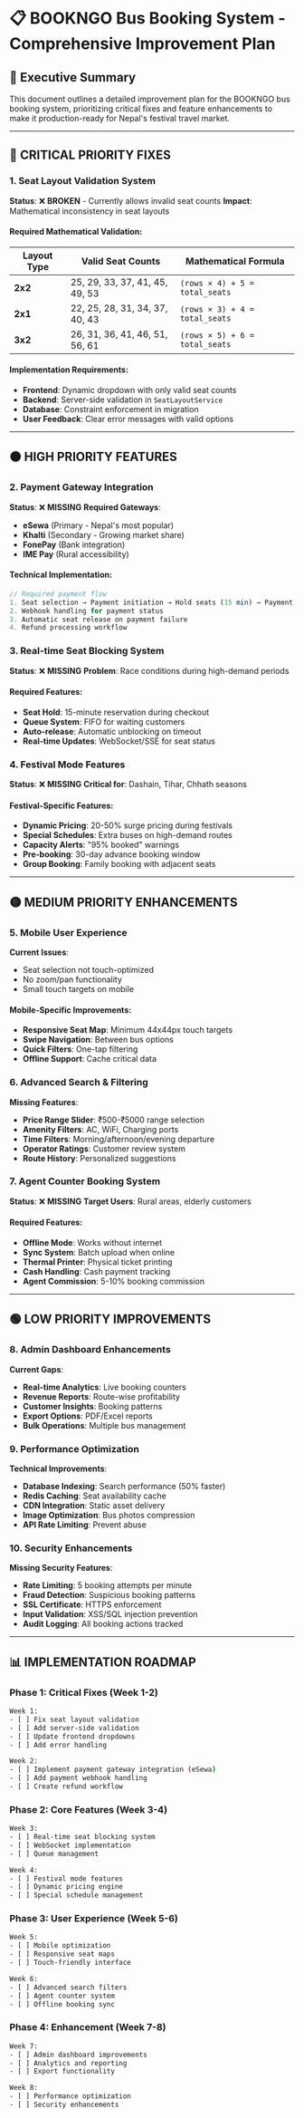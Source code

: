 # 📋 BOOKNGO Bus Booking System - Comprehensive Improvement Plan

## 🎯 Executive Summary
This document outlines a detailed improvement plan for the BOOKNGO bus booking system, prioritizing critical fixes and feature enhancements to make it production-ready for Nepal's festival travel market.

---

## 🔴 CRITICAL PRIORITY FIXES

### 1. Seat Layout Validation System
**Status**: ❌ **BROKEN** - Currently allows invalid seat counts
**Impact**: Mathematical inconsistency in seat layouts

#### Required Mathematical Validation:
| Layout Type | Valid Seat Counts | Mathematical Formula |
|-------------|-------------------|---------------------|
| **2x2** | 25, 29, 33, 37, 41, 45, 49, 53 | `(rows × 4) + 5 = total_seats` |
| **2x1** | 22, 25, 28, 31, 34, 37, 40, 43 | `(rows × 3) + 4 = total_seats` |
| **3x2** | 26, 31, 36, 41, 46, 51, 56, 61 | `(rows × 5) + 6 = total_seats` |

#### Implementation Requirements:
- **Frontend**: Dynamic dropdown with only valid seat counts
- **Backend**: Server-side validation in `SeatLayoutService`
- **Database**: Constraint enforcement in migration
- **User Feedback**: Clear error messages with valid options

---

## 🟠 HIGH PRIORITY FEATURES

### 2. Payment Gateway Integration
**Status**: ❌ **MISSING**
**Required Gateways**:
- **eSewa** (Primary - Nepal's most popular)
- **Khalti** (Secondary - Growing market share)
- **FonePay** (Bank integration)
- **IME Pay** (Rural accessibility)

#### Technical Implementation:
```php
// Required payment flow
1. Seat selection → Payment initiation → Hold seats (15 min) → Payment verification → Booking confirmation
2. Webhook handling for payment status
3. Automatic seat release on payment failure
4. Refund processing workflow
```

### 3. Real-time Seat Blocking System
**Status**: ❌ **MISSING**
**Problem**: Race conditions during high-demand periods

#### Required Features:
- **Seat Hold**: 15-minute reservation during checkout
- **Queue System**: FIFO for waiting customers
- **Auto-release**: Automatic unblocking on timeout
- **Real-time Updates**: WebSocket/SSE for seat status

### 4. Festival Mode Features
**Status**: ❌ **MISSING**
**Critical for**: Dashain, Tihar, Chhath seasons

#### Festival-Specific Features:
- **Dynamic Pricing**: 20-50% surge pricing during festivals
- **Special Schedules**: Extra buses on high-demand routes
- **Capacity Alerts**: "95% booked" warnings
- **Pre-booking**: 30-day advance booking window
- **Group Booking**: Family booking with adjacent seats

---

## 🟡 MEDIUM PRIORITY ENHANCEMENTS

### 5. Mobile User Experience
**Current Issues**:
- Seat selection not touch-optimized
- No zoom/pan functionality
- Small touch targets on mobile

#### Mobile-Specific Improvements:
- **Responsive Seat Map**: Minimum 44x44px touch targets
- **Swipe Navigation**: Between bus options
- **Quick Filters**: One-tap filtering
- **Offline Support**: Cache critical data

### 6. Advanced Search & Filtering
**Missing Features**:
- **Price Range Slider**: ₹500-₹5000 range selection
- **Amenity Filters**: AC, WiFi, Charging ports
- **Time Filters**: Morning/afternoon/evening departure
- **Operator Ratings**: Customer review system
- **Route History**: Personalized suggestions

### 7. Agent Counter Booking System
**Status**: ❌ **MISSING**
**Target Users**: Rural areas, elderly customers

#### Required Features:
- **Offline Mode**: Works without internet
- **Sync System**: Batch upload when online
- **Thermal Printer**: Physical ticket printing
- **Cash Handling**: Cash payment tracking
- **Agent Commission**: 5-10% booking commission

---

## 🟢 LOW PRIORITY IMPROVEMENTS

### 8. Admin Dashboard Enhancements
**Current Gaps**:
- **Real-time Analytics**: Live booking counters
- **Revenue Reports**: Route-wise profitability
- **Customer Insights**: Booking patterns
- **Export Options**: PDF/Excel reports
- **Bulk Operations**: Multiple bus management

### 9. Performance Optimization
**Technical Improvements**:
- **Database Indexing**: Search performance (50% faster)
- **Redis Caching**: Seat availability cache
- **CDN Integration**: Static asset delivery
- **Image Optimization**: Bus photos compression
- **API Rate Limiting**: Prevent abuse

### 10. Security Enhancements
**Missing Security Features**:
- **Rate Limiting**: 5 booking attempts per minute
- **Fraud Detection**: Suspicious booking patterns
- **SSL Certificate**: HTTPS enforcement
- **Input Validation**: XSS/SQL injection prevention
- **Audit Logging**: All booking actions tracked

---

## 📊 IMPLEMENTATION ROADMAP

### Phase 1: Critical Fixes (Week 1-2)
```bash
Week 1:
- [ ] Fix seat layout validation
- [ ] Add server-side validation
- [ ] Update frontend dropdowns
- [ ] Add error handling

Week 2:
- [ ] Implement payment gateway integration (eSewa)
- [ ] Add payment webhook handling
- [ ] Create refund workflow
```

### Phase 2: Core Features (Week 3-4)
```bash
Week 3:
- [ ] Real-time seat blocking system
- [ ] WebSocket implementation
- [ ] Queue management

Week 4:
- [ ] Festival mode features
- [ ] Dynamic pricing engine
- [ ] Special schedule management
```

### Phase 3: User Experience (Week 5-6)
```bash
Week 5:
- [ ] Mobile optimization
- [ ] Responsive seat maps
- [ ] Touch-friendly interface

Week 6:
- [ ] Advanced search filters
- [ ] Agent counter system
- [ ] Offline booking sync
```

### Phase 4: Enhancement (Week 7-8)
```bash
Week 7:
- [ ] Admin dashboard improvements
- [ ] Analytics and reporting
- [ ] Export functionality

Week 8:
- [ ] Performance optimization
- [ ] Security enhancements
